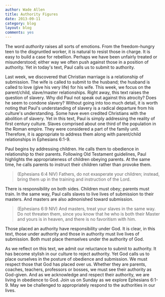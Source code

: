 ```yaml
---
author: Wade Allen
title: Authority Figures 
date: 2013-09-11
category: blog
layout: blog
comments: yes
---
```


The word *authority* raises all sorts of emotions. From the freedom-hungry teen to the disgruntled worker, it is natural to resist those in charge. It is easy to build a case for rebellion. Perhaps we have been unfairly treated or misunderstood; either way we often push against those in a position of authority. Yet in today's text, Paul calls us to submit to authority. 

Last week, we discovered that Christian marriage is a relationship of submission. The wife is called to submit to the husband; the husband is called to love (give his very life) for his wife. This week, we focus on the parent/child, slave/master relationships. Right away, this text raises the question of slavery. Why did Paul not speak out against this atrocity? Does he seem to condone slavery? Without going into too much detail, it is worth noting that Paul's understanding of slavery is a radical departure from his culture's understanding. Some have even credited Christians with the abolition of slavery. Yet in this text, Paul is simply addressing the reality of first century culture. Slaves comprised about one third of the population in the Roman empire. They were considered a part of the family unit. Therefore, it is appropriate to address them along with parent/child relationships in Ephesians 6:1-9.

Paul begins by addressing children. He calls them to obedience in relationship to their parents. Following Old Testament guidelines, Paul highlights the appropriateness of children obeying parents. At the same time, he calls parents to instruct their children rather than provoke them.

>(Ephesians 6:4 NIV) Fathers, do not exasperate your children; instead, bring them up in the training and instruction of the Lord. 

There is responsibility on both sides. Children must obey; parents must train. In the same way, Paul calls slaves to live lives of submission to their masters. And masters are also admonished toward submission.

>(Ephesians 6:9 NIV) And masters, treat your slaves in the same way. Do not threaten them, since you know that he who is both their Master and yours is in heaven, and there is no favoritism with him. 

Those placed an authority have responsibility under God. It is clear, in this text, those under authority and those in authority must live lives of submission. Both must place themselves under the authority of God.

As we reflect on this text, we admit our reluctance to submit to authority. It has become stylish in our culture to reject authority. Yet God calls us to place ourselves in the posture of obedience and submission. We must respect those that God has placed over us. Whether they are parents, coaches, teachers, professors or bosses, we must see their authority as God-given. And as we acknowledge and respect their authority, we are living in obedience to God. Join us on Sunday as we explore Ephesians 6:1-9. May we be challenged to appropriately respond to the authorities in our lives.
